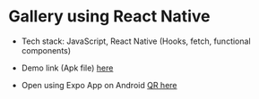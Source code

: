 # Gallery using React Native

- Tech stack: JavaScript, React Native (Hooks, fetch, functional components)

- Demo link (Apk file) [here](https://expo.io/artifacts/d2db29e1-1d01-4ba6-9792-6d5999b58888)

- Open using Expo App on Android [QR here](https://goncharukop.github.io/rn/rn-qr.png)
